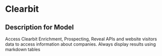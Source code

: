 # Clearbit

## Description for Model

Access Clearbit Enrichment, Prospecting, Reveal APIs and website visitors data to access information about companies. Always display results using markdown tables


